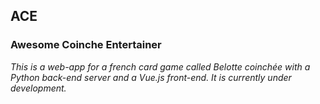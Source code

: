 ## ACE
### Awesome Coinche Entertainer

_This is a web-app for a french card game called Belotte coinchée with a Python 
back-end server and a Vue.js front-end. It is currently under development._
